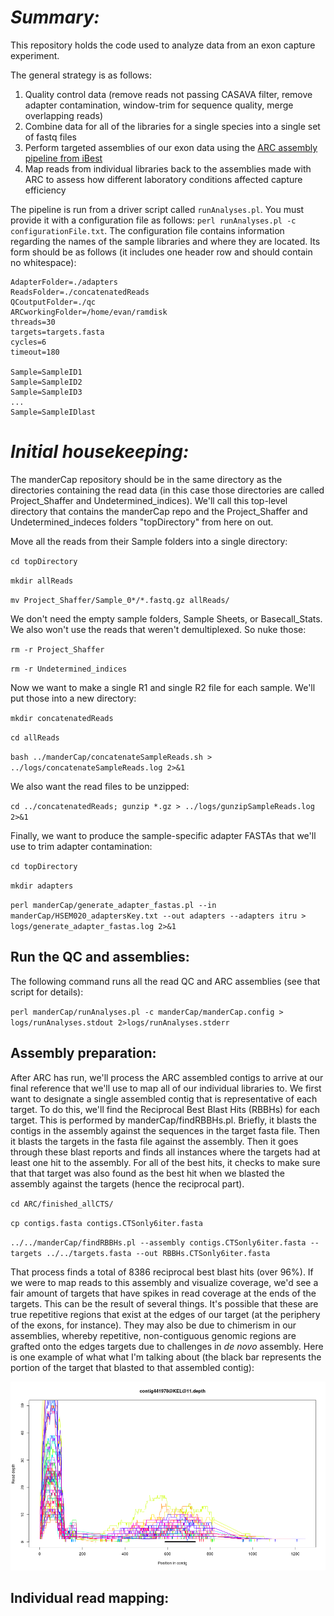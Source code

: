 *Summary:*
========
This repository holds the code used to analyze data from an exon capture experiment.

The general strategy is as follows:

  1. Quality control data (remove reads not passing CASAVA filter, remove adapter contamination, window-trim for sequence quality, merge overlapping reads)
  2. Combine data for all of the libraries for a single species into a single set of fastq files
  3. Perform targeted assemblies of our exon data using the [ARC assembly pipeline from iBest](http://ibest.github.io/ARC/)
  4. Map reads from individual libraries back to the assemblies made with ARC to assess how different laboratory conditions affected capture efficiency
  
The pipeline is run from a driver script called `runAnalyses.pl`. You must provide it with a configuration file as follows: `perl runAnalyses.pl -c configurationFile.txt`. The configuration file contains information regarding the names of the sample libraries and where they are located. Its form should be as follows (it includes one header row and should contain no whitespace):

```
AdapterFolder=./adapters
ReadsFolder=./concatenatedReads
QCoutputFolder=./qc
ARCworkingFolder=/home/evan/ramdisk
threads=30
targets=targets.fasta
cycles=6
timeout=180

Sample=SampleID1   
Sample=SampleID2
Sample=SampleID3
...
Sample=SampleIDlast

```
  
  
*Initial housekeeping:*
=====================

The manderCap repository should be in the same directory as the directories containing the read data (in this case those directories are called Project_Shaffer and Undetermined_indices). We'll call this top-level directory that contains the manderCap repo and the Project_Shaffer and Undetermined_indeces folders "topDirectory" from here on out.


Move all the reads from their Sample folders into a single directory:

`cd topDirectory`

`mkdir allReads`

`mv Project_Shaffer/Sample_0*/*.fastq.gz allReads/`

We don't need the empty sample folders, Sample Sheets, or Basecall_Stats. We also won't use the reads that weren't demultiplexed. So nuke those:

`rm -r Project_Shaffer`

`rm -r Undetermined_indices`

Now we want to make a single R1 and single R2 file for each sample. We'll put those into a new directory:

`mkdir concatenatedReads`

`cd allReads`

`bash ../manderCap/concatenateSampleReads.sh > ../logs/concatenateSampleReads.log 2>&1`

We also want the read files to be unzipped:

`cd ../concatenatedReads; gunzip *.gz > ../logs/gunzipSampleReads.log 2>&1`


Finally, we want to produce the sample-specific adapter FASTAs that we'll use to trim adapter contamination:

`cd topDirectory`

`mkdir adapters`

`perl manderCap/generate_adapter_fastas.pl --in manderCap/HSEM020_adaptersKey.txt --out adapters --adapters itru > logs/generate_adapter_fastas.log 2>&1`


Run the QC and assemblies:
-------------------------
The following command runs all the read QC and ARC assemblies (see that script for details):

`perl manderCap/runAnalyses.pl -c manderCap/manderCap.config > logs/runAnalyses.stdout 2>logs/runAnalyses.stderr`


Assembly preparation:
---------------------
After ARC has run, we'll process the ARC assembled contigs to arrive at our final
reference that we'll use to map all of our individual libraries to. We first want
to designate a single assembled contig that is representative of each target. To do
this, we'll find the Reciprocal Best Blast Hits (RBBHs) for each target. This is
performed by manderCap/findRBBHs.pl. Briefly, it blasts the contigs in the assembly
against the sequences in the target fasta file. Then it blasts the targets in the
fasta file against the assembly. Then it goes through these blast reports and finds
all instances where the targets had at least one hit to the assembly. For all of the
best hits, it checks to make sure that that target was also found as the best hit
when we blasted the assembly against the targets (hence the reciprocal part).


`cd ARC/finished_allCTS/`

`cp contigs.fasta contigs.CTSonly6iter.fasta`

`../../manderCap/findRBBHs.pl --assembly contigs.CTSonly6iter.fasta --targets ../../targets.fasta --out RBBHs.CTSonly6iter.fasta`


That process finds a total of 8386 reciprocal best blast hits (over 96%). If we were
to map reads to this assembly and visualize coverage, we'd see a fair amount of targets
that have spikes in read coverage at the ends of the targets. This can be the result
of several things. It's possible that these are true repetitive regions that exist
at the edges of our target (at the periphery of the exons, for instance). They may
also be due to chimerism in our assemblies, whereby repetitive, non-contiguous genomic
regions are grafted onto the edges targets due to challenges in <em>de novo</em> assembly.
Here is one example of what what I'm talking about (the black bar represents the portion
of the target that blasted to that assembled contig):

![chimeraSpike](images/chimeraSpike.png)






Individual read mapping:
------------------------



